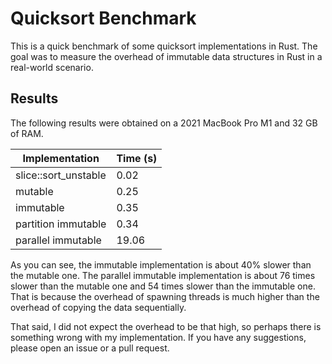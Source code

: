# Quicksort Benchmark

This is a quick benchmark of some quicksort implementations in Rust.
The goal was to measure the overhead of immutable data structures in Rust
in a real-world scenario.

## Results

The following results were obtained on a 2021 MacBook Pro M1 and 32 GB of RAM.

| Implementation       | Time (s) |
|----------------------|----------|
| slice::sort_unstable | 0.02     |
| mutable              | 0.25     |
| immutable            | 0.35     |
| partition immutable  | 0.34     |
| parallel immutable   | 19.06    |

As you can see, the immutable implementation is about 40% slower than the
mutable one. The parallel immutable implementation is about 76 times slower than
the mutable one and 54 times slower than the immutable one.
That is because the overhead of spawning threads is much higher
than the overhead of copying the data sequentially.

That said, I did not expect the overhead to be that high, so perhaps there is
something wrong with my implementation. If you have any suggestions, please
open an issue or a pull request.